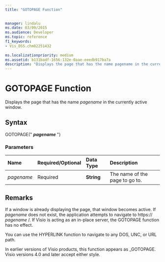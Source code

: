 ```yaml
---
title: "GOTOPAGE Function"
 
 
manager: lindalu
ms.date: 03/09/2015
ms.audience: Developer
ms.topic: reference
f1_keywords:
- Vis_DSS.chm82251432
 
ms.localizationpriority: medium
ms.assetid: b131badf-1656-132e-0aae-eeedb917ba7a
description: "Displays the page that has the name pagename in the currently active window."
---
```


# GOTOPAGE Function

Displays the page that has the name  *pagename*  in the currently active window.
  
## Syntax

GOTOPAGE(" ***pagename*** ")
  
### Parameters

|**Name**|**Required/Optional**|**Data Type**|**Description**|
|:-----|:-----|:-----|:-----|
| *pagename* <br/> |Required  <br/> |**String** <br/> |The name of the page to go to. |

## Remarks

If a window is already displaying the page, that window becomes active. If *pagename* does not exist, the application attempts to navigate to https://  *pagename*  /. If Visio is acting as an in-place server, the GOTOPAGE function has no effect.
  
You can use the HYPERLINK function to navigate to any DOS, UNC, or URL path.
  
In earlier versions of Visio products, this function appears as _GOTOPAGE. Visio versions 4.0 and later accept either style.
  
